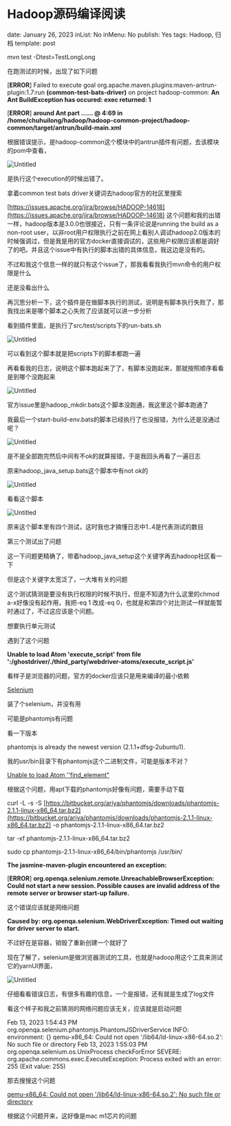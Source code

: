 # Hadoop源码编译阅读

date: January 26, 2023
inList: No
inMenu: No
publish: Yes
tags: Hadoop, 归档
template: post

mvn test -Dtest=TestLongLong

在跑测试的时候，出现了如下问题

[**ERROR**] Failed to execute goal org.apache.maven.plugins:maven-antrun-plugin:1.7:run **(common-test-bats-driver)** on project hadoop-common: **An Ant BuildException has occured: exec returned: 1**

[**ERROR**] **around Ant part ...<exec failonerror="true" dir="src/test/scripts" executable="bash">... @ 4:69 in /home/chuhuilong/hadoop/hadoop-common-project/hadoop-common/target/antrun/build-main.xml**

根据错误提示，是hadoop-common这个模块中的antrun插件有问题，去该模块的pom中查看，

![Untitled](Hadoop%E6%BA%90%E7%A0%81%E7%BC%96%E8%AF%91%E9%98%85%E8%AF%BB%2011b293b017f446a38fb96ab426acdebe/Untitled.png)

是执行这个execution的时候出错了。

拿着common test bats driver关键词去hadoop官方的社区里搜索

[https://issues.apache.org/jira/browse/HADOOP-14618](https://issues.apache.org/jira/browse/HADOOP-14618) 这个问题和我的出错一样，hadoop版本是3.0.0也很接近，只有一条评论说是running the build as a non-root user，以非root用户权限执行之前在网上看别人调试hadoop2.0版本的时候强调过，但是我是用的官方docker直接调试的，这些用户权限应该都是调好了的吧。并且这个issue中有执行的脚本出错的具体信息，我这边是没有的。

不过和我这个信息一样的就只有这个issue了，那我看看我执行mvn命令的用户权限是什么

还是没看出什么

再沉思分析一下，这个插件是在做脚本执行的测试，说明是有脚本执行失败了，那我找出来是哪个脚本之心失败了应该就可以进一步分析

看到插件里面，是执行了src/test/scripts下的run-bats.sh

![Untitled](Hadoop%E6%BA%90%E7%A0%81%E7%BC%96%E8%AF%91%E9%98%85%E8%AF%BB%2011b293b017f446a38fb96ab426acdebe/Untitled%201.png)

可以看到这个脚本就是把scripts下的脚本都跑一遍

再看看我的日志，说明这个脚本跑起来了了，有脚本没跑起来，那就按照顺序看看是到哪个没跑起来

![Untitled](Hadoop%E6%BA%90%E7%A0%81%E7%BC%96%E8%AF%91%E9%98%85%E8%AF%BB%2011b293b017f446a38fb96ab426acdebe/Untitled%202.png)

官方issue里是hadoop_mkdir.bats这个脚本没跑通，我这里这个脚本跑通了

我最后一个start-build-env.bats的脚本已经执行了也没报错，为什么还是没通过呢？

![Untitled](Hadoop%E6%BA%90%E7%A0%81%E7%BC%96%E8%AF%91%E9%98%85%E8%AF%BB%2011b293b017f446a38fb96ab426acdebe/Untitled%203.png)

是不是全部跑完然后中间有不ok的就算报错，于是我回头再看了一遍日志

原来hadoop_java_setup.bats这个脚本中有not ok的

![Untitled](Hadoop%E6%BA%90%E7%A0%81%E7%BC%96%E8%AF%91%E9%98%85%E8%AF%BB%2011b293b017f446a38fb96ab426acdebe/Untitled%204.png)

看看这个脚本

![Untitled](Hadoop%E6%BA%90%E7%A0%81%E7%BC%96%E8%AF%91%E9%98%85%E8%AF%BB%2011b293b017f446a38fb96ab426acdebe/Untitled%205.png)

原来这个脚本里有四个测试，这时我也才搞懂日志中1..4是代表测试的数目

第三个测试出了问题

这一下问题更精确了，带着hadoop_java_setup这个关键字再去hadoop社区看一下

但是这个关键字太宽泛了，一大堆有关的问题

这个测试猜测是要没有执行权限的时候不执行，但是不知道为什么这里的chmod a-x好像没有起作用，我把-eq 1 改成-eq 0，也就是和第四个对比测试一样就能暂时通过了，不过这应该是个问题。

想要执行单元测试

遇到了这个问题

**Unable to load Atom 'execute_script' from file ':/ghostdriver/./third_party/webdriver-atoms/execute_script.js'**

看样子是浏览器的问题，官方的docker应该只是用来编译的最小依赖

[Selenium](http://about.uuspider.com/2017/12/17/selenium.html)

装了个selenium，并没有用

可能是phantomjs有问题

看一下版本

phantomjs is already the newest version (2.1.1+dfsg-2ubuntu1).

我的usr/bin目录下有phantomjs这个二进制文件，可能是版本不对？

[Unable to load Atom ''find_element"](https://stackoverflow.com/questions/36770303/unable-to-load-atom-find-element)

根据这个问题，用apt下载的phantomjs好像有问题，需要手动下载

curl -L -s -S [https://bitbucket.org/ariya/phantomjs/downloads/phantomjs-2.1.1-linux-x86_64.tar.bz2](https://bitbucket.org/ariya/phantomjs/downloads/phantomjs-2.1.1-linux-x86_64.tar.bz2) -o phantomjs-2.1.1-linux-x86_64.tar.bz2

tar -xf phantomjs-2.1.1-linux-x86_64.tar.bz2

sudo cp phantomjs-2.1.1-linux-x86_64/bin/phantomjs /usr/bin/

**The jasmine-maven-plugin encountered an exception:**

[**ERROR**] **org.openqa.selenium.remote.UnreachableBrowserException: Could not start a new session. Possible causes are invalid address of the remote server or browser start-up failure.**

这个错误应该就是网络问题

**Caused by: org.openqa.selenium.WebDriverException: Timed out waiting for driver server to start.**

不过好在是容器，销毁了重新创建一个就好了

现在了解了，selenium是做浏览器测试的工具，也就是hadoop用这个工具来测试它的yarnUI界面，

![Untitled](Hadoop%E6%BA%90%E7%A0%81%E7%BC%96%E8%AF%91%E9%98%85%E8%AF%BB%2011b293b017f446a38fb96ab426acdebe/Untitled%206.png)

仔细看看错误日志，有很多有趣的信息，一个是报错，还有就是生成了log文件

看这个样子和我之前猜测的网络问题应该无关，应该就是启动问题

Feb 13, 2023 1:54:43 PM org.openqa.selenium.phantomjs.PhantomJSDriverService <init>
INFO: environment: {}
qemu-x86_64: Could not open '/lib64/ld-linux-x86-64.so.2': No such file or directory
Feb 13, 2023 1:55:03 PM org.openqa.selenium.os.UnixProcess checkForError
SEVERE: org.apache.commons.exec.ExecuteException: Process exited with an error: 255 (Exit value: 255)

那去搜搜这个问题

[qemu-x86_64: Could not open '/lib64/ld-linux-x86-64.so.2': No such file or directory](https://stackoverflow.com/questions/71040681/qemu-x86-64-could-not-open-lib64-ld-linux-x86-64-so-2-no-such-file-or-direc)

根据这个问题开来，这好像是mac m1芯片的问题
